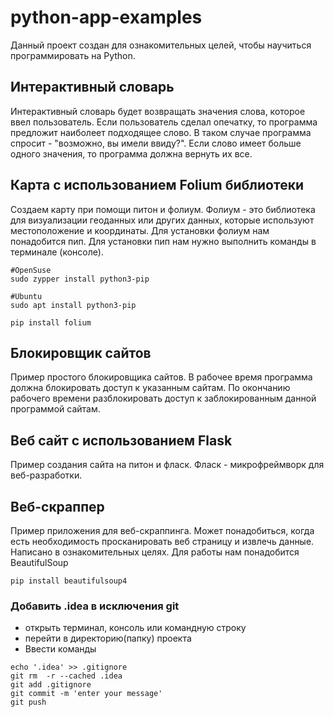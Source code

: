 # python-app-examples
Данный проект создан для ознакомительных целей, чтобы научиться программировать на Python.

## Интерактивный словарь
Интерактивный словарь будет возвращать значения слова, которое ввел пользователь.
Если пользователь сделал опечатку, то программа предложит наиболеет подходящее слово. В  таком случае программа спросит - "возможно, вы имели ввиду?".
Если слово имеет больше одного значения, то программа должна вернуть их все.

## Карта с использованием Folium библиотеки
Создаем карту при помощи питон и фолиум. Фолиум - это библиотека для визуализации геоданных или других данных, которые используют местоположение и координаты.
Для установки фолиум нам понадобится пип.
Для установки пип нам нужно выполнить команды в терминале (консоле).
```
#OpenSuse
sudo zypper install python3-pip

#Ubuntu
sudo apt install python3-pip

pip install folium
```

## Блокировщик сайтов
Пример простого блокировщика сайтов.
В рабочее время программа должна блокировать доступ к указанным сайтам.
По окончанию рабочего времени разблокировать доступ к заблокированным данной программой сайтам.

## Веб сайт с использованием Flask
Пример создания сайта на питон и фласк.
Фласк - микрофреймворк для веб-разработки.

## Веб-скраппер
Пример приложения для веб-скраппинга. 
Может понадобиться, когда есть необходимость просканировать веб страницу и извлечь данные.
Написано в ознакомительных целях.
Для работы нам понадобится BeautifulSoup
```
pip install beautifulsoup4
```

### Добавить .idea в исключения git
* открыть терминал, консоль или командную строку
* перейти в директорию(папку) проекта
* Ввести команды
```
echo '.idea' >> .gitignore
git rm  -r --cached .idea
git add .gitignore
git commit -m 'enter your message'
git push
```
